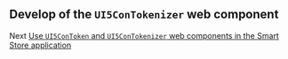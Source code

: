 
## Develop of the `UI5ConTokenizer` web component

Next [Use `UI5ConToken` and `UI5ConTokenizer` web components in the Smart Store application](./4_Use_in_Smart_Store_app.md)